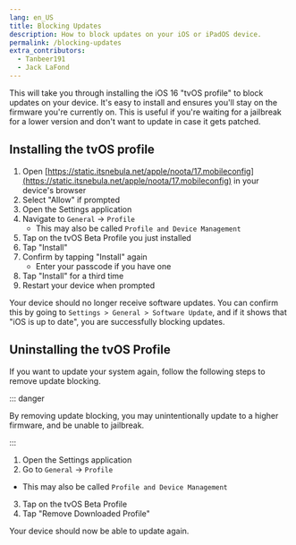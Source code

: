 ```yaml
---
lang: en_US
title: Blocking Updates
description: How to block updates on your iOS or iPadOS device.
permalink: /blocking-updates
extra_contributors:
  - Tanbeer191
  - Jack LaFond
---
```


This will take you through installing the iOS 16 "tvOS profile" to block updates on your device. It's easy to install and ensures you'll stay on the firmware you're currently on. This is useful if you're waiting for a jailbreak for a lower version and don't want to update in case it gets patched.

## Installing the tvOS profile

1. Open [https://static.itsnebula.net/apple/noota/17.mobileconfig](https://static.itsnebula.net/apple/noota/17.mobileconfig) in your device's browser
1. Select "Allow" if prompted
1. Open the Settings application
1. Navigate to `General` -> `Profile`
    - This may also be called `Profile and Device Management`
1. Tap on the tvOS Beta Profile you just installed
1. Tap "Install"
1. Confirm by tapping "Install" again
    - Enter your passcode if you have one
1. Tap "Install" for a third time
1. Restart your device when prompted

Your device should no longer receive software updates. You can confirm this by going to `Settings > General > Software Update`, and if it shows that "iOS is up to date", you are successfully blocking updates.

## Uninstalling the tvOS Profile

If you want to update your system again, follow the following steps to remove update blocking.

::: danger

By removing update blocking, you may unintentionally update to a higher firmware, and be unable to jailbreak.

:::

1. Open the Settings application
1. Go to `General` -> `Profile`
  - This may also be called `Profile and Device Management`
3. Tap on the tvOS Beta Profile
1. Tap "Remove Downloaded Profile"

Your device should now be able to update again.
